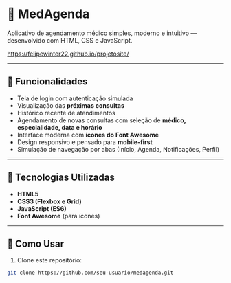 # 🏥 MedAgenda

Aplicativo de agendamento médico simples, moderno e intuitivo — desenvolvido com HTML, CSS e JavaScript.

https://felipewinter22.github.io/projetosite/

---

## 📱 Funcionalidades

- Tela de login com autenticação simulada
- Visualização das **próximas consultas**
- Histórico recente de atendimentos
- Agendamento de novas consultas com seleção de **médico, especialidade, data e horário**
- Interface moderna com **ícones do Font Awesome**
- Design responsivo e pensado para **mobile-first**
- Simulação de navegação por abas (Início, Agenda, Notificações, Perfil)

---

## 🚀 Tecnologias Utilizadas

- **HTML5**
- **CSS3 (Flexbox e Grid)**
- **JavaScript (ES6)**
- **Font Awesome** (para ícones)

---

## 🎯 Como Usar

1. Clone este repositório:

```bash
git clone https://github.com/seu-usuario/medagenda.git
